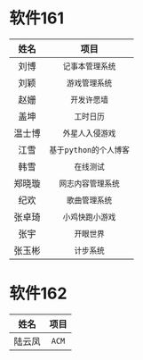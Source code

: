软件161
=====
| 姓名 | 项目 |
| :-----: | :-----: |
| 刘博 |  `记事本管理系统`  |
| 刘颖 |  `游戏管理系统` |
| 赵姗 |  `开发许愿墙` |
| 盖坤 | `工时日历` |
| 温士博 |  `外星人入侵游戏` |
| 江雪 | `基于python的个人博客` |
| 韩雪 | `在线测试` |
| 郑晓璇 |  `网志内容管理系统` |
| 纪欢 |  `歌曲管理系统` |
| 张卓琦 |  `小鸡快跑小游戏` |
| 张宇 |  `开眼世界` |
| 张玉彬 |  `计步系统` |



软件162
=====
| 姓名 | 项目 |
| :-----: | :-----: |
| 陆云凤| `ACM` |
